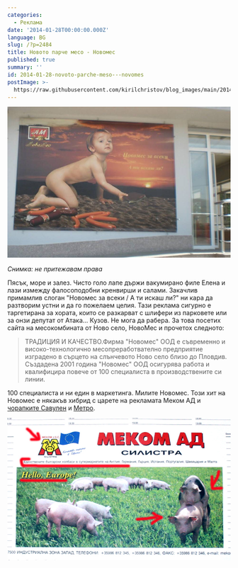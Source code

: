 ```yaml
---
categories:
  - Реклама
date: '2014-01-28T00:00:00.000Z'
language: BG
slug: /?p=2484
title: Новото парче месо - Новомес
published: true
summary: ''
id: 2014-01-28-novoto-parche-meso---novomes
postImage: >-
  https://raw.githubusercontent.com/kirilchristov/blog_images/main/2014/01/1606448_10202974923676451_1179632306_o.jpg
---
```


![1606448_10202974923676451_1179632306_o](https://raw.githubusercontent.com/kirilchristov/blog_images/main/2014/01/1606448_10202974923676451_1179632306_o.jpg)

 _Снимка: не притежавам права_


Пясък, море и залез. Чисто голо лапе държи вакумирано филе Елена и лази измежду фалосоподобни кренвирши и салами. Закачлив примамлив слоган "Новомес за всеки / А ти искаш ли?" ни кара да разтворим устни и да го пожелаем целия. Тази реклама сигурно е таргетирана за хората, които се разкарват с шлифери из парковете или за онзи депутат от Атака... Кузов. Не мога да рабера. За това посетих сайта на месокомбината от Ново село, НовоМес и прочетох следното:

> ТРАДИЦИЯ И КАЧЕСТВО.Фирма "Новомес" ООД е съвременно и високо-технологично месопреработвателно предприятие изградено в сърцето на слънчевото Ново село близо до Пловдив. Създадена 2001 година "Новомес" ООД осигурява работа и квалифицира повече от 100 специалиста в производствените си линии.

100 специалиста и ни един в маркетинга. Милите Новомес. Този хит на Новомес е някакъв хибрид с царете на рекламата Меком АД и [чорапките Савулен](http://kiro.bg/?p=2149) и [Метро](http://kiro.bg/?p=2442 "ВзЕми т’ва вдъхновение!"). 

![08-02-07-prase-mid](https://raw.githubusercontent.com/kirilchristov/blog_images/main/2014/01/08-02-07-prase-mid.jpg)

